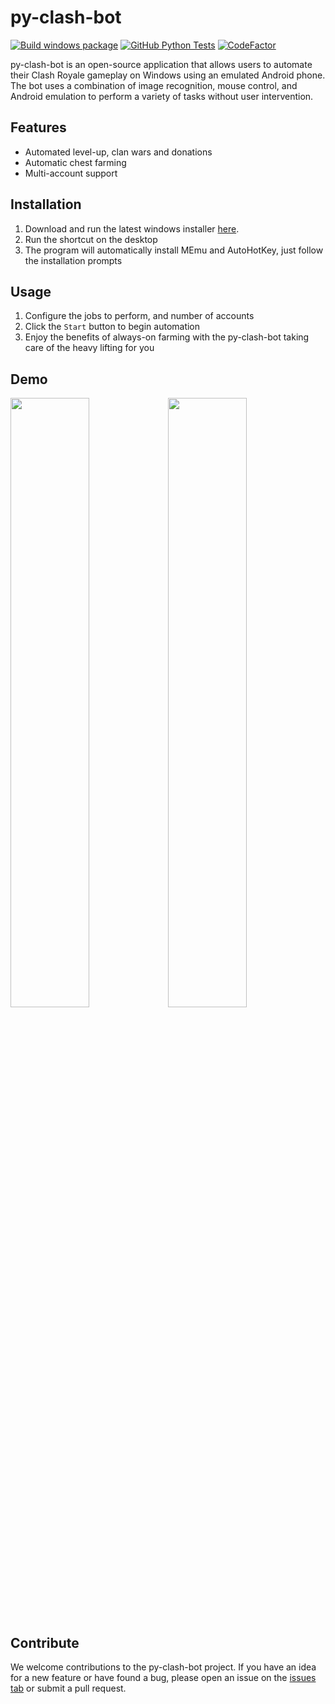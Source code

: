 # py-clash-bot

[![Build windows package](https://github.com/matthewmiglio/py-clash-bot/actions/workflows/python-build-msi.yml/badge.svg)](https://github.com/matthewmiglio/py-clash-bot/actions/workflows/python-build-msi.yml) [![GitHub Python Tests](https://github.com/matthewmiglio/py-clash-bot/actions/workflows/python-tests.yml/badge.svg)](https://github.com/matthewmiglio/py-clash-bot/actions/workflows/python-tests.yml) [![CodeFactor](https://www.codefactor.io/repository/github/matthewmiglio/py-clash-bot/badge)](https://www.codefactor.io/repository/github/matthewmiglio/py-clash-bot)

py-clash-bot is an open-source application that allows users to automate their Clash Royale gameplay on Windows using an emulated Android phone. The bot uses a combination of image recognition, mouse control, and Android emulation to perform a variety of tasks without user intervention.

## Features

- Automated level-up, clan wars and donations
- Automatic chest farming
- Multi-account support

## Installation

1. Download and run the latest windows installer [here](https://github.com/matthewmiglio/py-clash-bot/releases/latest).
2. Run the shortcut on the desktop
3. The program will automatically install MEmu and AutoHotKey, just follow the installation prompts

## Usage

1. Configure the jobs to perform, and number of accounts
2. Click the `Start` button to begin automation
3. Enjoy the benefits of always-on farming with the py-clash-bot taking care of the heavy lifting for you

## Demo

<img src="https://github.com/matthewmiglio/py-clash-bot/blob/master/docs/src/assets/demo-game.gif?raw=true" width="50%"/><img src="https://github.com/matthewmiglio/py-clash-bot/blob/master/docs/src/assets/demo-gui.gif?raw=true" width="50%"/>

## Contribute

We welcome contributions to the py-clash-bot project. If you have an idea for a new feature or have found a bug, please open an issue on the [issues tab](https://github.com/matthewmiglio/py-clash-bot/issues) or submit a pull request.
